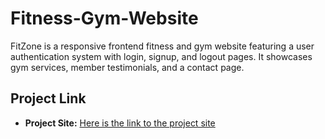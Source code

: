 # Fitness-Gym-Website
FitZone is a responsive frontend fitness and gym website featuring a user authentication system with login, signup, and logout pages. It showcases gym services, member testimonials, and a contact page.


## Project Link

- **Project Site:** [Here is the link to the project site](https://hitesh11112.github.io/Fitness-Gym-Website/)
